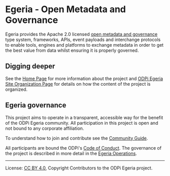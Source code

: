 <!-- SPDX-License-Identifier: CC-BY-4.0 -->
<!-- Copyright Contributors to the ODPi Egeria project. -->

# Egeria - Open Metadata and Governance
  
Egeria provides the Apache 2.0 licensed [open metadata and governance](open-metadata-publication/website/README.md)
type system, frameworks, APIs, event payloads and interchange protocols to enable tools,
engines and platforms to exchange metadata in order to get the best
value from data whilst ensuring it is properly governed.

## Digging deeper

See the [Home Page](index.md) for more information about the project and [ODPi Egeria Site Organization Page](Content-Organization.md)
for details on how the content of the project is organized.


## Egeria governance

This project aims to operate in a transparent, accessible way for the benefit
of the ODPi Egeria community.
All participation in this project is open and not
bound to any corporate affiliation.

To understand how to join and contribute see the 
[Community Guide](./Community-Guide.md).

All participants are bound the ODPi's [Code of Conduct](https://github.com/odpi/specs/wiki/ODPi-Code-of-Conduct).
The governance of the project is described in more detail in the
[Egeria Operations](./Egeria-Operations.md).



----
License: [CC BY 4.0](https://creativecommons.org/licenses/by/4.0/),
Copyright Contributors to the ODPi Egeria project.

